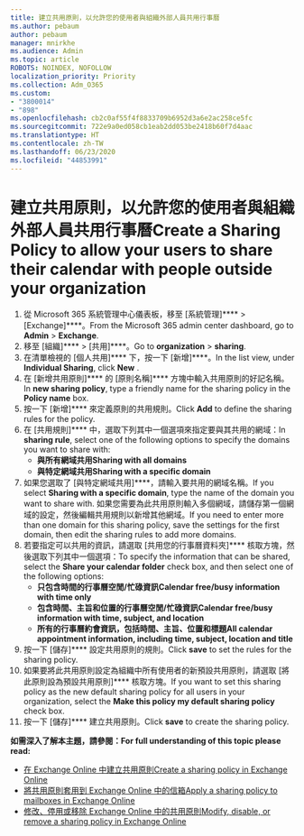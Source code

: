 ```yaml
---
title: 建立共用原則，以允許您的使用者與組織外部人員共用行事曆
ms.author: pebaum
author: pebaum
manager: mnirkhe
ms.audience: Admin
ms.topic: article
ROBOTS: NOINDEX, NOFOLLOW
localization_priority: Priority
ms.collection: Adm_O365
ms.custom:
- "3800014"
- "898"
ms.openlocfilehash: cb2c0af55f4f8833709b6952d3a6e2ac258ce5fc
ms.sourcegitcommit: 722e9a0ed058cb1eab2dd053be2418b60f7d4aac
ms.translationtype: HT
ms.contentlocale: zh-TW
ms.lasthandoff: 06/23/2020
ms.locfileid: "44853991"
---
```

# <a name="create-a-sharing-policy-to-allow-your-users-to-share-their-calendar-with-people-outside-your-organization"></a><span data-ttu-id="43572-102">建立共用原則，以允許您的使用者與組織外部人員共用行事曆</span><span class="sxs-lookup"><span data-stu-id="43572-102">Create a Sharing Policy to allow your users to share their calendar with people outside your organization</span></span>

1. <span data-ttu-id="43572-103">從 Microsoft 365 系統管理中心儀表板，移至 [系統管理]\*\*\*\*  >  [Exchange]\*\*\*\*。</span><span class="sxs-lookup"><span data-stu-id="43572-103">From the Microsoft 365 admin center dashboard, go to **Admin** > **Exchange**.</span></span>
2. <span data-ttu-id="43572-104">移至 [組織]\*\*\*\*  >  [共用]\*\*\*\*。</span><span class="sxs-lookup"><span data-stu-id="43572-104">Go to **organization** > **sharing**.</span></span>
3. <span data-ttu-id="43572-105">在清單檢視的 [個人共用]\*\*\*\* 下，按一下 [新增]\*\*\*\*。</span><span class="sxs-lookup"><span data-stu-id="43572-105">In the list view, under **Individual Sharing**, click **New** .</span></span>
4. <span data-ttu-id="43572-106">在 [新增共用原則]\*\*\*\* 的 [原則名稱]\*\*\*\* 方塊中輸入共用原則的好記名稱。</span><span class="sxs-lookup"><span data-stu-id="43572-106">In **new sharing policy**, type a friendly name for the sharing policy in the **Policy name** box.</span></span>
5. <span data-ttu-id="43572-107">按一下 [新增]\*\*\*\* 來定義原則的共用規則。</span><span class="sxs-lookup"><span data-stu-id="43572-107">Click **Add**  to define the sharing rules for the policy.</span></span>
6. <span data-ttu-id="43572-108">在 [共用規則]\*\*\*\* 中，選取下列其中一個選項來指定要與其共用的網域：</span><span class="sxs-lookup"><span data-stu-id="43572-108">In **sharing rule**, select one of the following options to specify the domains you want to share with:</span></span>
    - <span data-ttu-id="43572-109">**與所有網域共用**</span><span class="sxs-lookup"><span data-stu-id="43572-109">**Sharing with all domains**</span></span>
    - <span data-ttu-id="43572-110">**與特定網域共用**</span><span class="sxs-lookup"><span data-stu-id="43572-110">**Sharing with a specific domain**</span></span>
8. <span data-ttu-id="43572-111">如果您選取了 [與特定網域共用]\*\*\*\*，請輸入要共用的網域名稱。</span><span class="sxs-lookup"><span data-stu-id="43572-111">If you select **Sharing with a specific domain**, type the name of the domain you want to share with.</span></span> <span data-ttu-id="43572-112">如果您需要為此共用原則輸入多個網域，請儲存第一個網域的設定，然後編輯共用規則以新增其他網域。</span><span class="sxs-lookup"><span data-stu-id="43572-112">If you need to enter more than one domain for this sharing policy, save the settings for the first domain, then edit the sharing rules to add more domains.</span></span>
9. <span data-ttu-id="43572-113">若要指定可以共用的資訊，請選取 [共用您的行事曆資料夾]\*\*\*\* 核取方塊，然後選取下列其中一個選項：</span><span class="sxs-lookup"><span data-stu-id="43572-113">To specify the information that can be shared, select the **Share your calendar folder** check box, and then select one of the following options:</span></span>
    - <span data-ttu-id="43572-114">**只包含時間的行事曆空閒/忙碌資訊**</span><span class="sxs-lookup"><span data-stu-id="43572-114">**Calendar free/busy information with time only**</span></span>
    - <span data-ttu-id="43572-115">**包含時間、主旨和位置的行事曆空閒/忙碌資訊**</span><span class="sxs-lookup"><span data-stu-id="43572-115">**Calendar free/busy information with time, subject, and location**</span></span>
    - <span data-ttu-id="43572-116">**所有的行事曆約會資訊，包括時間、主旨、位置和標題**</span><span class="sxs-lookup"><span data-stu-id="43572-116">**All calendar appointment information, including time, subject, location and title**</span></span>
11. <span data-ttu-id="43572-117">按一下 [儲存]\*\*\*\* 設定共用原則的規則。</span><span class="sxs-lookup"><span data-stu-id="43572-117">Click **save** to set the rules for the sharing policy.</span></span>
12. <span data-ttu-id="43572-118">如果要將此共用原則設定為組織中所有使用者的新預設共用原則，請選取 [將此原則設為預設共用原則]\*\*\*\* 核取方塊。</span><span class="sxs-lookup"><span data-stu-id="43572-118">If you want to set this sharing policy as the new default sharing policy for all users in your organization, select the **Make this policy my default sharing policy** check box.</span></span>
13. <span data-ttu-id="43572-119">按一下 [儲存]\*\*\*\* 建立共用原則。</span><span class="sxs-lookup"><span data-stu-id="43572-119">Click **save** to create the sharing policy.</span></span>  

<span data-ttu-id="43572-120">**如需深入了解本主題，請參閱：**</span><span class="sxs-lookup"><span data-stu-id="43572-120">**For full understanding of this topic please read:**</span></span>

- [<span data-ttu-id="43572-121">在 Exchange Online 中建立共用原則</span><span class="sxs-lookup"><span data-stu-id="43572-121">Create a sharing policy in Exchange Online</span></span>](https://docs.microsoft.com/exchange/sharing/sharing-policies/create-a-sharing-policy)
- [<span data-ttu-id="43572-122">將共用原則套用到 Exchange Online 中的信箱</span><span class="sxs-lookup"><span data-stu-id="43572-122">Apply a sharing policy to mailboxes in Exchange Online</span></span>](https://docs.microsoft.com/exchange/sharing/sharing-policies/apply-a-sharing-policy)
- [<span data-ttu-id="43572-123">修改、停用或移除 Exchange Online 中的共用原則</span><span class="sxs-lookup"><span data-stu-id="43572-123">Modify, disable, or remove a sharing policy in Exchange Online</span></span>](https://docs.microsoft.com/exchange/sharing/sharing-policies/modify-a-sharing-policy)